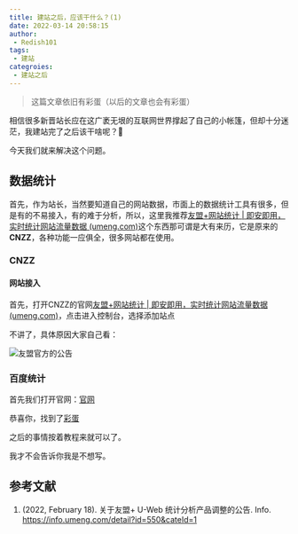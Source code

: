 ```yaml
---
title: 建站之后，应该干什么？(1)
date: 2022-03-14 20:58:15
author: 
 - Redish101
tags:
 - 建站
categroies:
 - 建站之后
---
```


> 这篇文章依旧有彩蛋（以后的文章也会有彩蛋）

相信很多新晋站长应在这广袤无垠的互联网世界撑起了自己的小帐篷，但却十分迷茫，我建站完了之后该干啥呢？🤔️

今天我们就来解决这个问题。

## 数据统计

首先，作为站长，当然要知道自己的网站数据，市面上的数据统计工具有很多，但是有的不易接入，有的难于分析，所以，这里我推荐[友盟+网站统计 | 即安即用，实时统计网站流量数据 (umeng.com)](https://www.umeng.com/web)这个东西那可谓是大有来历，它是原来的**CNZZ**，各种功能一应俱全，很多网站都在使用。

### CNZZ

#### 网站接入

首先，打开CNZZ的官网[友盟+网站统计 | 即安即用，实时统计网站流量数据 (umeng.com)](https://www.umeng.com/web)，点击进入控制台，选择添加站点

不讲了，具体原因大家自己看：

![友盟官方的公告](https://cdn.jsdelivr.net/gh/Redish101/cdn@src/img/20220315210032.png)

### 百度统计

首先我们打开官网：[官网](https://tongji.baidu.com/)

恭喜你，找到了[彩蛋](https://redish101.github.io/jspvz)

之后的事情按着教程来就可以了。

我才不会告诉你我是不想写。

## 参考文献

1. (2022, February 18). 关于友盟+ U-Web 统计分析产品调整的公告. Info. https://info.umeng.com/detail?id=550&cateId=1
   

